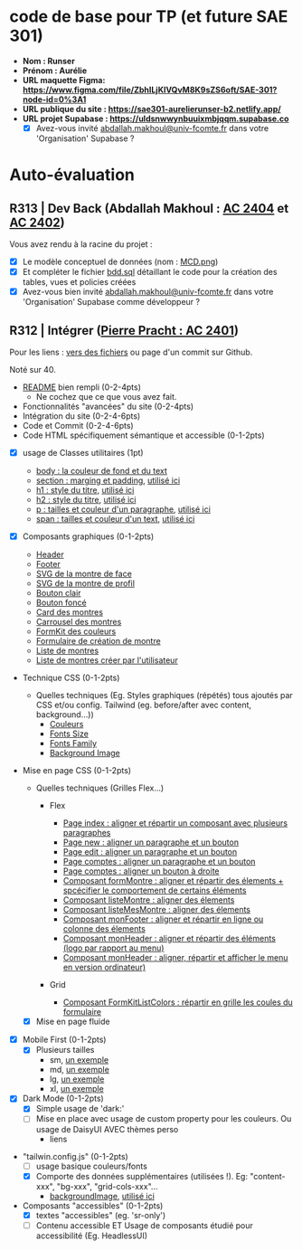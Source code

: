 # code de base pour TP (et future SAE 301)

- **Nom : Runser**
- **Prénom : Aurélie**
- **URL maquette Figma: https://www.figma.com/file/ZbhILjKIVQvM8K9sZS6oft/SAE-301?node-id=0%3A1**
- **URL publique du site : https://sae301-aurelierunser-b2.netlify.app/**
- **URL projet Supabase : https://uldsnwwynbuuixmbjqqm.supabase.co**
  - [X] Avez-vous invité abdallah.makhoul@univ-fcomte.fr dans votre 'Organisation' Supabase ?

# Auto-évaluation

## R313 | Dev Back (Abdallah Makhoul : [AC 2404](https://moodle.univ-fcomte.fr/mod/assign/view.php?id=612670) et [AC 2402](https://moodle.univ-fcomte.fr/mod/assign/view.php?id=612669))

Vous avez rendu à la racine du projet :

- [X] Le modèle conceptuel de données (nom : [MCD.png](/MCD.png))
- [X] Et compléter le fichier [bdd.sql](/bdd.sql) détaillant le code pour la création des tables, vues et policies créées
- [X] Avez-vous bien invité abdallah.makhoul@univ-fcomte.fr dans votre 'Organisation' Supabase comme développeur ?

## R312 | Intégrer ([Pierre Pracht : AC 2401](https://moodle.univ-fcomte.fr/mod/assign/view.php?id=612668))

Pour les liens :
[vers des fichiers](https://docs.github.com/en/repositories/managing-your-repositorys-settings-and-features/customizing-your-repository/about-readmes#relative-links-and-image-paths-in-readme-files) ou page d'un commit sur Github.

Noté sur 40.

- [README](/README.md) bien rempli (0-2-4pts)
  - Ne cochez que ce que vous avez fait.
- Fonctionnalités "avancées" du site (0-2-4pts)
- Intégration du site (0-2-4-6pts)
- Code et Commit (0-2-4-6pts)
- Code HTML spécifiquement sémantique et accessible (0-1-2pts)

- [X] usage de Classes utilitaires (1pt)
  - [body : la couleur de fond et du text](/src/index.css#L7)
  - [section : marging et padding](/src/index.css#L11), [utilisé ici](/src/pages/index.vue#L20)
  - [h1 : style du titre](/src/index.css#L15), [utilisé ici](/src/pages/index.vue#L21)
  - [h2 : style du titre](/src/index.css#L19), [utilisé ici](/src/components/formMontre.vue#L15)
  - [p : tailles et couleur d'un paragraphe](/src/index.css#L23), [utilisé ici](/src/pages/index.vue#L28)
  - [span : tailles et couleur d'un text](/src/index.css#L27), [utilisé ici](/src/pages/index.vue#L30)

- [X] Composants graphiques (0-1-2pts)
  - [Header](/src/components/monHeader.vue)
  - [Footer](/src/components/monFooter.vue)
  - [SVG de la montre de face](/src/components/montreFace.vue)
  - [SVG de la montre de profil](/src/components/montreProfil.vue)
  - [Bouton clair](/src/components/boutonClair.vue)
  - [Bouton foncé](/src/components/boutonFonce.vue)
  - [Card des montres](/src/components/cardMontre.vue)
  - [Carrousel des montres](/src/components/carrouselMontre.vue)
  - [FormKit des couleurs](/src/components/FormKitListColors.vue)
  - [Formulaire de création de montre](/src/components/formMontre.vue)
  - [Liste de montres](/src/components/listeMontres.vue)
  - [Liste de montres créer par l'utilisateur](/src/components/listeMesMontres.vue)

- Technique CSS (0-1-2pts)
  - Quelles techniques (Eg. Styles graphiques (répétés) tous ajoutés par CSS et/ou
    config. Tailwind (eg. before/after avec content, background...))
    - [Couleurs](/tailwind.config.js#L8)
    - [Fonts Size](/tailwind.config.js#L19)
    - [Fonts Family](/tailwind.config.js#L27)
    - [Background Image](/tailwind.config.js#L32)

- Mise en page CSS (0-1-2pts)
  - Quelles techniques (Grilles Flex...)
    - Flex
      - [Page index : aligner et répartir un composant avec plusieurs paragraphes](/src/pages/index.vue#L23) 
      - [Page new : aligner un paragraphe et un bouton](/src/pages/new.vue#L8)
      - [Page edit : aligner un paragraphe et un bouton](/src/pages/edit/%5Bid%5D.vue)
      - [Page comptes : aligner un paragraphe et un bouton](/src/pages/comptes.vue#L25)
      - [Page comptes : aligner un bouton à droite](/src/pages/comptes.vue#L42)
      - [Composant formMontre : aligner et répartir des élements + spcécifier le comportement de certains éléments](/src/components/formMontre.vue#L2)
      - [Composant listeMontre : aligner des élements](/src/components/listeMontres.vue#L24)
      - [Composant listeMesMontre : aligner des élements](/src/components/listeMesMontres.vue#L24)
      - [Composant monFooter : aligner et répartir en ligne ou colonne des élements](/src/components/monFooter.vue#L3)
      - [Composant monHeader : aligner et répartir des éléments (logo par rapport au menu)](/src/components/monHeader.vue#L2)
      - [Composant monHeader : aligner, répartir et afficher le menu en version ordinateur)](/src/components/monHeader.vue#L56)

    - Grid
      - [Composant FormKitListColors : répartir en grille les coules du formulaire](/src/components/FormKitListColors.vue#L25)

  - [X] Mise en page fluide

- [X] Mobile First (0-1-2pts)
  - [X] Plusieurs tailles
    - sm, [un exemple](/src/components/monFooter.vue#L23)
    - md, [un exemple](/src/components/monHeader.vue#L14)
    - lg, [un exemple](src/pages/index.vue#L5)
    - xl, [un exemple](src/components/monHeader.vue#L7)

- [X] Dark Mode (0-1-2pts)
  - [X] Simple usage de 'dark:'
  - [ ] Mise en place avec usage de custom property pour les couleurs. Ou usage de DaisyUI AVEC thèmes perso
    - liens

- "tailwin.config.js" (0-1-2pts)
  - [ ] usage basique couleurs/fonts
  - [X] Comporte des données supplémentaires (utilisées !). Eg: "content-xxx", "bg-xxx", "grid-cols-xxx"...
    - [backgroundImage](/tailwind.config.js#L32), [utilisé ici](/src/pages/index.vue#L5)

- Composants "accessibles" (0-1-2pts)
  - [X] textes "accessibles" (eg. 'sr-only')
  - [ ] Contenu accessible ET Usage de composants étudié pour accessibilité (Eg. HeadlessUI)

[^1]: Supprimez les mentions inutiles.
